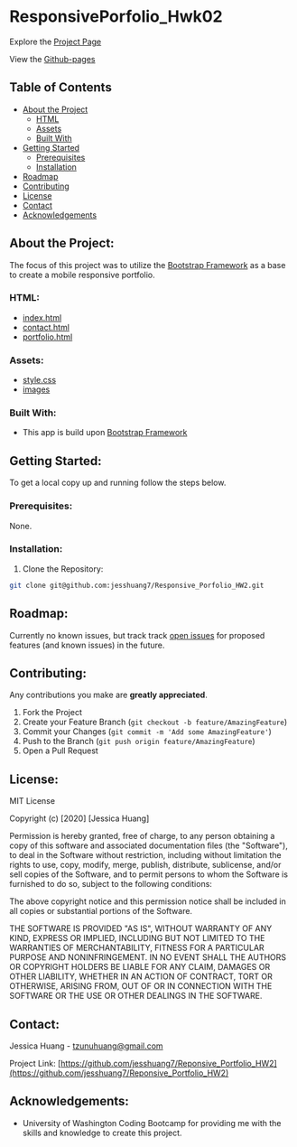 # ResponsivePorfolio_Hwk02

Explore the [Project Page](https://github.com/jesshuang7/Reponsive_Portfolio_HW2)

View the [Github-pages](https://jesshuang7.github.io/Reponsive_Portfolio_HW2/)

## Table of Contents

* [About the Project](#about-the-project)
  * [HTML](#html)
  * [Assets](#Assets)
  * [Built With](#built-with)
* [Getting Started](#getting-started)
  * [Prerequisites](#prerequisites)
  * [Installation](#installation)
* [Roadmap](#roadmap)
* [Contributing](#contributing)
* [License](#License)
* [Contact](#contact)
* [Acknowledgements](#acknowledgements)

## About the Project:
The focus of this project was to utilize the [Bootstrap Framework](https://getbootstrap.com/) as a base to create a mobile responsive portfolio.

### HTML:
* [index.html](https://github.com/jesshuang7/Reponsive_Portfolio_HW2/blob/master/contact.html)
* [contact.html](https://github.com/jesshuang7/Reponsive_Portfolio_HW2/blob/master/contact.html)
* [portfolio.html](https://github.com/jesshuang7/Reponsive_Portfolio_HW2/blob/master/portfolio.html)

### Assets:
* [style.css](https://github.com/jesshuang7/Reponsive_Portfolio_HW2/blob/master/Assets/css/style.css)
* [images](https://github.com/jesshuang7/Reponsive_Portfolio_HW2/tree/master/Assets/Images)

### Built With:
* This app is build upon [Bootstrap Framework](https://getbootstrap.com/)

## Getting Started:
To get a local copy up and running follow the steps below.

### Prerequisites:
None.

### Installation:
1. Clone the Repository:
```sh
git clone git@github.com:jesshuang7/Responsive_Porfolio_HW2.git
```

## Roadmap:
Currently no known issues, but track track [open issues](https://github.com/jesshuang7/Reponsive_Portfolio_HW2/issues ) for proposed features (and known issues) in the future.


## Contributing:
Any contributions you make are **greatly appreciated**.

1. Fork the Project
2. Create your Feature Branch (`git checkout -b feature/AmazingFeature`)
3. Commit your Changes (`git commit -m 'Add some AmazingFeature'`)
4. Push to the Branch (`git push origin feature/AmazingFeature`)
5. Open a Pull Request

## License:

MIT License

Copyright (c) [2020] [Jessica Huang]

Permission is hereby granted, free of charge, to any person obtaining a copy
of this software and associated documentation files (the "Software"), to deal
in the Software without restriction, including without limitation the rights
to use, copy, modify, merge, publish, distribute, sublicense, and/or sell
copies of the Software, and to permit persons to whom the Software is
furnished to do so, subject to the following conditions:

The above copyright notice and this permission notice shall be included in all
copies or substantial portions of the Software.

THE SOFTWARE IS PROVIDED "AS IS", WITHOUT WARRANTY OF ANY KIND, EXPRESS OR
IMPLIED, INCLUDING BUT NOT LIMITED TO THE WARRANTIES OF MERCHANTABILITY,
FITNESS FOR A PARTICULAR PURPOSE AND NONINFRINGEMENT. IN NO EVENT SHALL THE
AUTHORS OR COPYRIGHT HOLDERS BE LIABLE FOR ANY CLAIM, DAMAGES OR OTHER
LIABILITY, WHETHER IN AN ACTION OF CONTRACT, TORT OR OTHERWISE, ARISING FROM,
OUT OF OR IN CONNECTION WITH THE SOFTWARE OR THE USE OR OTHER DEALINGS IN THE
SOFTWARE.

## Contact:
Jessica Huang - tzunuhuang@gmail.com

Project Link: [https://github.com/jesshuang7/Reponsive_Portfolio_HW2](https://github.com/jesshuang7/Reponsive_Portfolio_HW2)

## Acknowledgements: 
* University of Washington Coding Bootcamp for providing me with the skills and knowledge to create this project. 
